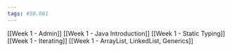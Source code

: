 ```yaml
---
tags: #50.001
---
```

[[Week 1 - Admin]]
[[Week 1 - Java Introduction]]
[[Week 1 - Static Typing]]
[[Week 1 - Iterating]]
[[Week 1 - ArrayList, LinkedList, Generics]]